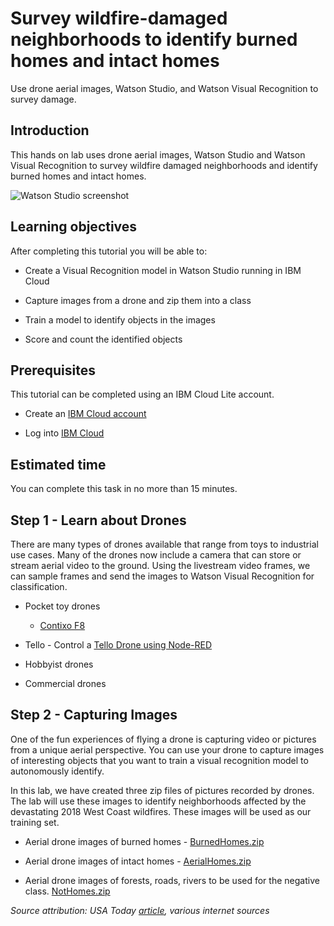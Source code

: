 # Survey wildfire-damaged neighborhoods to identify burned homes and intact homes

 Use drone aerial images, Watson Studio, and Watson Visual Recognition to survey damage.

## Introduction

This hands on lab uses drone aerial images, Watson Studio and Watson Visual Recognition to survey wildfire damaged neighborhoods and identify burned homes and intact homes.

![Watson Studio screenshot](screenshots/WatsonStudio-VisualRecognitionModelTestResults.png)

## Learning objectives

After completing this tutorial you will be able to:

- Create a Visual Recognition model in Watson Studio running in IBM Cloud

- Capture images from a drone and zip them into a class

- Train a model to identify objects in the images

- Score and count the identified objects

## Prerequisites

This tutorial can be completed using an IBM Cloud Lite account.

- Create an [IBM Cloud account](https://console.bluemix.net/registration)

- Log into [IBM Cloud](https://console.bluemix.net/login)

## Estimated time

You can complete this task in no more than 15 minutes.

## Step 1 - Learn about Drones

There are many types of drones available that range from toys to industrial use cases. Many of the drones now include a camera that can store or stream aerial video to the ground. Using the livestream video frames, we can sample frames and send the images to Watson Visual Recognition for classification.

- Pocket toy drones

  - [Contixo F8](http://www.contixo.com/products/Contixo-F8-Foldable-Pocket-Size-Selfie-Drone-Voice-Controls-720P-HD-Wifi-Live-FPV-Video-Camera-360-Stunts-8-10min-Fly-Time-Gravity-Control-Red_308.html)

- Tello - Control a [Tello Drone using Node-RED](https://github.com/johnwalicki/Node-RED-Tello-Control)

- Hobbyist drones

- Commercial drones

## Step 2 - Capturing Images

One of the fun experiences of flying a drone is capturing video or pictures from a unique aerial perspective. You can use your drone to capture images of interesting objects that you want to train a visual recognition model to autonomously identify.

In this lab, we have created three zip files of pictures recorded by drones. The lab will use these images to identify neighborhoods affected by the devastating 2018 West Coast wildfires. These images will be used as our training set.

- Aerial drone images of burned homes - [BurnedHomes.zip](classes/BurnedHomes.zip)

- Aerial drone images of intact homes - [AerialHomes.zip](classes/AerialHomes.zip)

- Aerial drone images of forests, roads, rivers to be used for the negative class. [NotHomes.zip](classes/NotHomes.zip)

*Source attribution: USA Today [article](https://www.usatoday.com/in-depth/news/nation-now/2018/08/02/drone-aerials-california-wildfire-devastation/889885002/), various internet sources*
